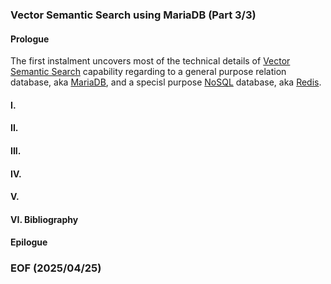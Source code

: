 ### Vector Semantic Search using MariaDB (Part 3/3)

#### Prologue 
The first instalment uncovers most of the technical details of [Vector](https://en.wikipedia.org/wiki/Vector_(mathematics_and_physics)) [Semantic Search](https://en.wikipedia.org/wiki/Semantic_search) capability regarding to a general purpose relation database, aka [MariaDB](https://mariadb.org/), and a specisl purpose [NoSQL](https://en.wikipedia.org/wiki/NoSQL) database, aka [Redis](https://redis.io/). 


#### I. 

#### II. 

#### III. 

#### IV. 

#### V. 

#### VI. Bibliography

#### Epilogue 

### EOF (2025/04/25)